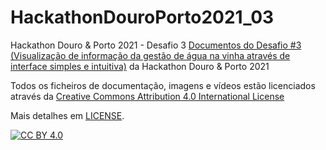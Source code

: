 # HackathonDouroPorto2021_03
Hackathon Douro &amp; Porto 2021 - Desafio 3
[Documentos do Desafio #3 (Visualização de informação da gestão de água na vinha através de interface simples e intuitiva)](docs/index.md) da Hackathon Douro &amp; Porto 2021


Todos os ficheiros de documentação, imagens e vídeos estão licenciados através da [Creative Commons Attribution 4.0 International License](http://creativecommons.org/licenses/by/4.0/>)

Mais detalhes em [LICENSE](LICENSE).

[![CC BY 4.0](https://i.creativecommons.org/l/by/4.0/88x31.png)](http://creativecommons.org/licenses/by/4.0/)
